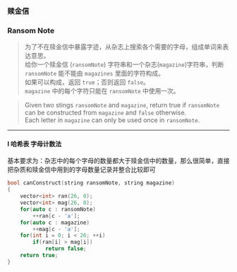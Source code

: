 ### 赎金信
### Ransom Note

> 为了不在赎金信中暴露字迹，从杂志上搜索各个需要的字母，组成单词来表达意思。  
> 给你一个赎金信 (`ransomNote`) 字符串和一个杂志(`magazine`)字符串，判断 `ransomNote` 能不能由 `magazines` 里面的字符构成。  
> 如果可以构成，返回 `true`；否则返回 `false`。  
> `magazine` 中的每个字符只能在 `ransomNote` 中使用一次。  

> Given two stings `ransomNote` and `magazine`, return true if `ransomNote` can be constructed from `magazine` and `false` otherwise.  
> Each letter in `magazine` can only be used once in `ransomNote`.  

----------

#### I 哈希表 字母计数法

基本要求为：杂志中的每个字母的数量都大于赎金信中的数量，那么很简单，直接把杂质和赎金信中用到的字母数量记录并整合比较即可

```cpp
bool canConstruct(string ransomNote, string magazine) 
{
    vector<int> ran(26, 0);
    vector<int> mag(26, 0);
    for(auto c : ransomNote)
        ++ran[c - 'a'];
    for(auto c : magazine)
        ++mag[c - 'a'];
    for(int i = 0; i < 26; ++i)
        if(ran[i] > mag[i])
            return false;
    return true;
}
```
